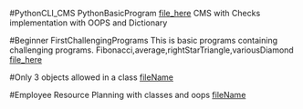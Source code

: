 #PythonCLI_CMS PythonBasicProgram [file_here](https://github.com/giteshraheja/PythonBasicProgram/blob/master/BusinessLogicLayerPL.py) CMS with Checks implementation with OOPS and Dictionary

#Beginner FirstChallengingPrograms This is basic programs containing challenging programs. Fibonacci,average,rightStarTriangle,variousDiamond [file_here](https://github.com/giteshraheja/PythonBasicProgram/blob/master/pythonbasicprogram.py)

#Only 3 objects allowed in a class [fileName](https://github.com/giteshraheja/PythonBasicProgram/blob/master/only3objects.py)

#Employee Resource Planning with classes and oops [fileName](https://github.com/giteshraheja/PythonBasicProgram/blob/master/Employee_BLL.py)
